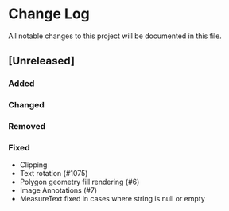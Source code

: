 # Change Log
All notable changes to this project will be documented in this file.

## [Unreleased]
### Added

### Changed

### Removed

### Fixed
- Clipping
- Text rotation (#1075)
- Polygon geometry fill rendering (#6)
- Image Annotations (#7)
- MeasureText fixed in cases where string is null or empty
